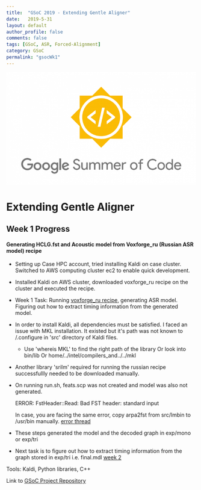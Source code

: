 ```yaml
---
title:  "GSoC 2019 - Extending Gentle Aligner"
date:   2019-5-31
layout: default
author_profile: false
comments: false
tags: [GSoC, ASR, Forced-Alignment]
category: GSoC
permalink: "gsocWk1"
---
```


![GSoC](/icons/GSoC.png)

<h1> Extending Gentle Aligner </h1>
<h2> Week 1 Progress </h2>
<h4> Generating HCLG.fst and Acoustic model from Voxforge_ru (Russian ASR model) recipe </h4>

* Setting up Case HPC account, tried installing Kaldi on case cluster. Switched to AWS computing cluster ec2 to enable quick development.
* Installed Kaldi on AWS cluster, downloaded voxforge_ru recipe on the cluster and executed the recipe.
* Week 1 Task: Running [voxforge_ru recipe](https://github.com/grib0ed0v/kaldi-for-russian), generating ASR model. Figuring out how to extract timing information from the generated model.

* In order to install Kaldi, all dependencies must be satisfied. I faced an issue with MKL installation. It existed but it's path was not known to /.configure in 'src' directory of Kaldi files.

    * Use 'whereis MKL' to find the right path of the library Or look into bin/lib Or home/../intel/compilers_and../../mkl

* Another library 'srilm' required for running the russian recipe successfullly needed to be downloaded manually. 

* On running run.sh, feats.scp was not created and model was also not generated.
    
    ERROR: FstHeader::Read: Bad FST header: standard input

    In case, you are facing the same error, copy arpa2fst from src/lmbin to /usr/bin manually.
    [error thread](https://github.com/grib0ed0v/kaldi-for-russian/issues/1)

* These steps generated the model and the decoded graph in exp/mono or exp/tri 

* Next task is to figure out how to extract timing information from the graph stored in exp/tri i.e. final.mdl 
  [week 2](https://shreya2111.github.io/gsocWk2)

Tools:
Kaldi, Python libraries, C++


Link to [GSoC Project Repository](https://github.com/shreya2111/Gentle-Aligner-Extension)

